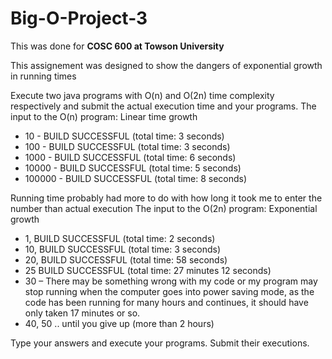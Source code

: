 # Big-O-Project-3

This was done for **COSC 600 at Towson University**

This assignement was designed to show the dangers of exponential growth in running times

Execute  two java programs with O(n) and O(2n) time complexity respectively and submit the actual execution time and your programs.
The input to the O(n) program: Linear time growth
* 10 - BUILD SUCCESSFUL (total time: 3 seconds) 
* 100 - BUILD SUCCESSFUL (total time: 3 seconds)
* 1000 - BUILD SUCCESSFUL (total time: 6 seconds) 
* 10000 - BUILD SUCCESSFUL (total time: 5 seconds) 
* 100000 - BUILD SUCCESSFUL (total time: 8 seconds)

Running time probably had more to do with how long it took me to enter the number than actual execution
The input to the O(2n) program: Exponential growth

* 1, BUILD SUCCESSFUL (total time: 2 seconds)
* 10, BUILD SUCCESSFUL (total time: 3 seconds)
* 20, BUILD SUCCESSFUL (total time: 58 seconds)
* 25 BUILD SUCCESSFUL (total time: 27 minutes 12 seconds)
* 30 – There may be something wrong with my code or my program may stop running when the computer goes into power saving mode, as the code has been running for many hours and continues, it should have only taken 17 minutes or so. 
* 40, 50 .. until you give up (more than 2 hours)

Type your answers and execute your programs. Submit their executions.
